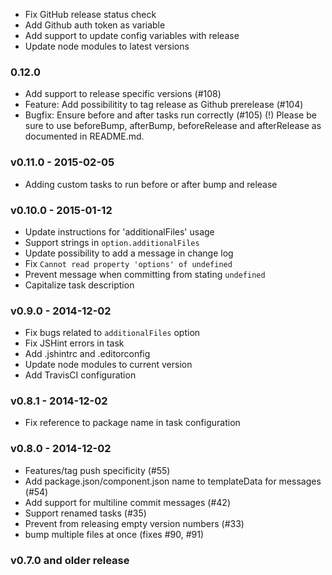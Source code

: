 * Fix GitHub release status check
* Add Github auth token as variable
* Add support to update config variables with release
* Update node modules to latest versions

### 0.12.0
* Add support to release specific versions (#108)
* Feature: Add possibilitity to tag release as Github prerelease (#104)
* Bugfix: Ensure before and after tasks run correctly (#105)
  (!) Please be sure to use beforeBump, afterBump, beforeRelease and
      afterRelease as documented in README.md.

### v0.11.0 - 2015-02-05
* Adding custom tasks to run before or after bump and release

### v0.10.0 - 2015-01-12
* Update instructions for 'additionalFiles' usage
* Support strings in `option.additionalFiles`
* Update possibility to add a message in change log
* Fix `Cannot read property 'options' of undefined`
* Prevent message when committing from stating `undefined`
* Capitalize task description

### v0.9.0 - 2014-12-02
* Fix bugs related to `additionalFiles` option
* Fix JSHint errors in task
* Add .jshintrc and .editorconfig
* Update node modules to current version
* Add TravisCI configuration

### v0.8.1 - 2014-12-02
* Fix reference to package name in task configuration

### v0.8.0 - 2014-12-02
* Features/tag push specificity (#55)
* Add package.json/component.json name to templateData for messages (#54)
* Add support for multiline commit messages (#42)
* Support renamed tasks (#35)
* Prevent from releasing empty version numbers (#33)
* bump multiple files at once (fixes #90, #91)

### v0.7.0 and older release
